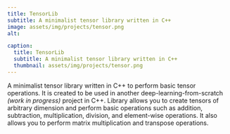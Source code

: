 ```yaml
---
title: TensorLib
subtitle: A minimalist tensor library written in C++
image: assets/img/projects/tensor.png
alt: 

caption:
  title: TensorLib
  subtitle: A minimalist tensor library written in C++
  thumbnail: assets/img/projects/tensor.png
---
```


A minimalist tensor library written in C++ to perform basic tensor operations. It is created to be used in another deep-learning-from-scratch *(work in progress)* project in C++. Library allows you to create tensors of arbitrary dimension and perform basic operations such as addition, subtraction, multiplication, division, and element-wise operations. It also allows you to perform matrix multiplication and transpose operations. 
